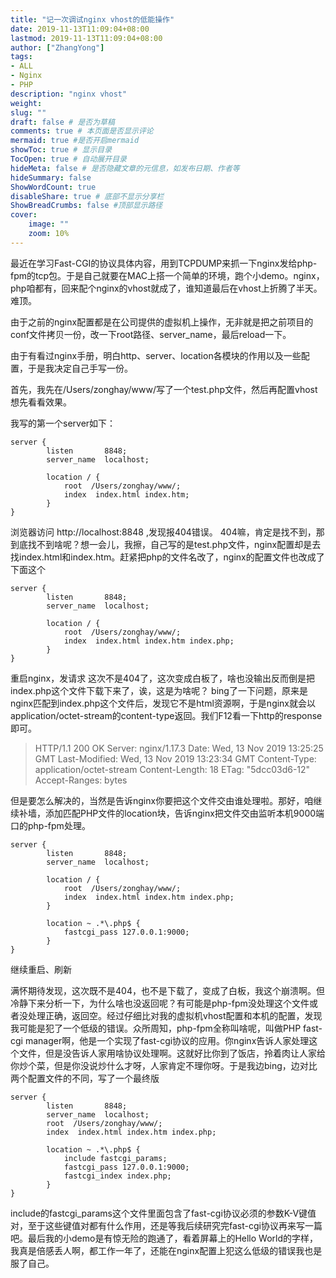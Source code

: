 ```yaml
---
title: "记一次调试nginx vhost的低能操作"
date: 2019-11-13T11:09:04+08:00
lastmod: 2019-11-13T11:09:04+08:00
author: ["ZhangYong"]
tags:
- ALL
- Nginx
- PHP
description: "nginx vhost"
weight:
slug: ""
draft: false # 是否为草稿
comments: true # 本页面是否显示评论
mermaid: true #是否开启mermaid
showToc: true # 显示目录
TocOpen: true # 自动展开目录
hideMeta: false # 是否隐藏文章的元信息，如发布日期、作者等
hideSummary: false
ShowWordCount: true
disableShare: true # 底部不显示分享栏
ShowBreadCrumbs: false #顶部显示路径
cover:
    image: ""
    zoom: 10%
---
```

最近在学习Fast-CGI的协议具体内容，用到TCPDUMP来抓一下nginx发给php-fpm的tcp包。于是自己就要在MAC上搭一个简单的环境，跑个小demo。nginx，php咱都有，回来配个nginx的vhost就成了，谁知道最后在vhost上折腾了半天。难顶。

由于之前的nginx配置都是在公司提供的虚拟机上操作，无非就是把之前项目的conf文件拷贝一份，改一下root路径、server_name，最后reload一下。

由于有看过nginx手册，明白http、server、location各模块的作用以及一些配置，于是我决定自己手写一份。

首先，我先在/Users/zonghay/www/写了一个test.php文件，然后再配置vhost想先看看效果。

我写的第一个server如下：
```
server {
        listen       8848;
        server_name  localhost;
       
        location / {
            root  /Users/zonghay/www/;
            index  index.html index.htm;
        }
}
```
浏览器访问 http://localhost:8848 ,发现报404错误。
404嘛，肯定是找不到，那到底找不到啥呢？想一会儿，我擦，自己写的是test.php文件，nginx配置却是去找index.html和index.htm。赶紧把php的文件名改了，nginx的配置文件也改成了下面这个

```
server {
        listen       8848;
        server_name  localhost;

        location / {
        	root  /Users/zonghay/www/;
        	index  index.html index.htm index.php;
        }
}
```
重启nginx，发请求
这次不是404了，这次变成白板了，啥也没输出反而倒是把index.php这个文件下载下来了，诶，这是为啥呢？
bing了一下问题，原来是nginx匹配到index.php这个文件后，发现它不是html资源啊，于是nginx就会以application/octet-stream的content-type返回。我们F12看一下http的response即可。

> HTTP/1.1 200 OK
Server: nginx/1.17.3
Date: Wed, 13 Nov 2019 13:25:25 GMT
Last-Modified: Wed, 13 Nov 2019 13:23:34 GMT
Content-Type: application/octet-stream
Content-Length: 18
ETag: "5dcc03d6-12"
Accept-Ranges: bytes

但是要怎么解决的，当然是告诉nginx你要把这个文件交由谁处理啦。那好，咱继续补墙，添加匹配PHP文件的location块，告诉nginx把文件交由监听本机9000端口的php-fpm处理。

```
server {
        listen       8848;
        server_name  localhost;

        location / {
        	root  /Users/zonghay/www/;
        	index  index.html index.htm index.php;
        }
       
        location ~ .*\.php$ {
            fastcgi_pass 127.0.0.1:9000;
        }
}
```

继续重启、刷新

满怀期待发现，这次既不是404，也不是下载了，变成了白板，我这个崩溃啊。但冷静下来分析一下，为什么啥也没返回呢？有可能是php-fpm没处理这个文件或者没处理正确，返回空。经过仔细比对我的虚拟机vhost配置和本机的配置，发现我可能是犯了一个低级的错误。众所周知，php-fpm全称叫啥呢，叫做PHP fast-cgi manager啊，他是一个实现了fast-cgi协议的应用。你nginx告诉人家处理这个文件，但是没告诉人家用啥协议处理啊。这就好比你到了饭店，拎着肉让人家给你炒个菜，但是你没说炒什么才呀，人家肯定不理你呀。于是我边bing，边对比两个配置文件的不同，写了一个最终版

```
server {
        listen       8848;
        server_name  localhost;
        root  /Users/zonghay/www/;
        index  index.html index.htm index.php;

        location ~ .*\.php$ {
            include fastcgi_params;
            fastcgi_pass 127.0.0.1:9000;
            fastcgi_index index.php;
        }
}
```
include的fastcgi_params这个文件里面包含了fast-cgi协议必须的参数K-V键值对，至于这些键值对都有什么作用，还是等我后续研究完fast-cgi协议再来写一篇吧。最后我的小demo是有惊无险的跑通了，看着屏幕上的Hello World的字样，我真是倍感丢人啊，都工作一年了，还能在nginx配置上犯这么低级的错误我也是服了自己。